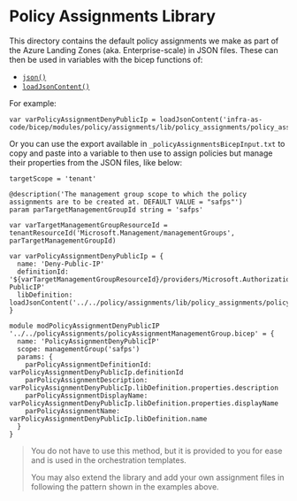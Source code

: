 # Policy Assignments Library

This directory contains the default policy assignments we make as part of the Azure Landing Zones (aka. Enterprise-scale) in JSON files. These can then be used in variables with the bicep functions of:

- [`json()`](https://docs.microsoft.com/azure/azure-resource-manager/bicep/bicep-functions-object#json)
- [`loadJsonContent()`](https://learn.microsoft.com/azure/azure-resource-manager/bicep/bicep-functions-files#loadjsoncontent)

For example:

```bicep
var varPolicyAssignmentDenyPublicIp = loadJsonContent('infra-as-code/bicep/modules/policy/assignments/lib/policy_assignments/policy_assignment_es_deny_public_ip.tmpl.json')
```

Or you can use the export available in `_policyAssignmentsBicepInput.txt` to copy and paste into a variable to then use to assign policies but manage their properties from the JSON files, like below:

```bicep
targetScope = 'tenant'

@description('The management group scope to which the policy assignments are to be created at. DEFAULT VALUE = "safps"')
param parTargetManagementGroupId string = 'safps'

var varTargetManagementGroupResourceId = tenantResourceId('Microsoft.Management/managementGroups', parTargetManagementGroupId)

var varPolicyAssignmentDenyPublicIp = {
  name: 'Deny-Public-IP'
  definitionId: '${varTargetManagementGroupResourceId}/providers/Microsoft.Authorization/policyDefinitions/Deny-PublicIP'
  libDefinition: loadJsonContent('../../policy/assignments/lib/policy_assignments/policy_assignment_es_deny_public_ip.tmpl.json')
}

module modPolicyAssignmentDenyPublicIP '../../policyAssignments/policyAssignmentManagementGroup.bicep' = {
  name: 'PolicyAssignmentDenyPublicIP'
  scope: managementGroup('safps')
  params: {
    parPolicyAssignmentDefinitionId: varPolicyAssignmentDenyPublicIp.definitionId
    parPolicyAssignmentDescription: varPolicyAssignmentDenyPublicIp.libDefinition.properties.description
    parPolicyAssignmentDisplayName: varPolicyAssignmentDenyPublicIp.libDefinition.properties.displayName
    parPolicyAssignmentName: varPolicyAssignmentDenyPublicIp.libDefinition.name
  }
}
```

> You do not have to use this method, but it is provided to you for ease and is used in the orchestration templates.
>
> You may also extend the library and add your own assignment files in following the pattern shown in the examples above.
